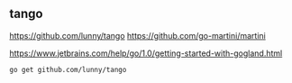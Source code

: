 ## tango

https://github.com/lunny/tango
https://github.com/go-martini/martini

https://www.jetbrains.com/help/go/1.0/getting-started-with-gogland.html


```
go get github.com/lunny/tango
```
